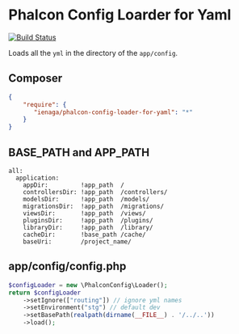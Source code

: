 # Phalcon Config Loarder for Yaml

[![Build Status](https://travis-ci.org/ienaga/PhalconConfig.svg?branch=master)](https://travis-ci.org/ienaga/PhalconConfig)


Loads all the `yml` in the directory of the `app/config`.


## Composer

```json
{
    "require": {
       "ienaga/phalcon-config-loader-for-yaml": "*"
    }
}
```


## BASE_PATH and APP_PATH

```yaßml
all:
  application:
    appDir:         !app_path  /
    controllersDir: !app_path  /controllers/
    modelsDir:      !app_path  /models/
    migrationsDir:  !app_path  /migrations/
    viewsDir:       !app_path  /views/
    pluginsDir:     !app_path  /plugins/
    libraryDir:     !app_path  /library/
    cacheDir:       !base_path /cache/
    baseUri:        /project_name/
```


## app/config/config.php

```php
$configLoader = new \PhalconConfig\Loader();
return $configLoader
    ->setIgnore(["routing"]) // ignore yml names
    ->setEnvironment("stg") // default dev
    ->setBasePath(realpath(dirname(__FILE__) . '/../..'))
    ->load();
```

